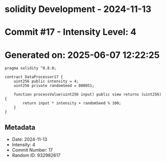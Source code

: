 ﻿# solidity Development - 2024-11-13
# Commit #17 - Intensity Level: 4
# Generated on: 2025-06-07 12:22:25
```solidity
pragma solidity ^0.8.0;

contract DataProcessor17 {
    uint256 public intensity = 4;
    uint256 private randomSeed = 800051;

    function processValue(uint256 input) public view returns (uint256) {
        return input * intensity + randomSeed % 100;
    }
}
```
## Metadata
- Date: 2024-11-13
- Intensity: 4
- Commit Number: 17
- Random ID: 932982617

